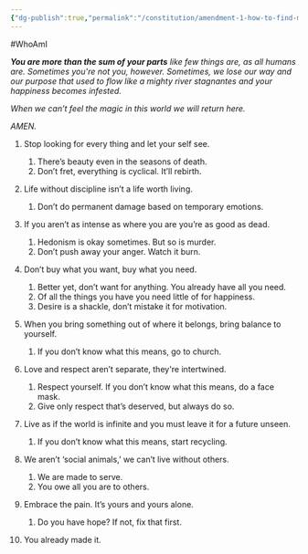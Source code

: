 ```yaml
---
{"dg-publish":true,"permalink":"/constitution/amendment-1-how-to-find-magic/"}
---
```


#WhoAmI 

***You are more than the sum of your parts** like few things are, as all humans are. Sometimes you're not you, however. Sometimes, we lose our way and our purpose that used to flow like a mighty river stagnantes and your happiness becomes infested.* 

*When we can’t feel the magic in this world we will return here.*

*AMEN.*

1. Stop looking for every thing and let your self see.   
   1. There’s beauty even in the seasons of death.  
   2. Don’t fret, everything is cyclical. It’ll rebirth.

2. Life without discipline isn’t a life worth living.  
   1. Don’t do permanent damage based on temporary emotions.

3. If you aren’t as intense as where you are you’re as good as dead.  
   1. Hedonism is okay sometimes. But so is murder.   
   2. Don’t push away your anger. Watch it burn.

4. Don’t buy what you want, buy what you need.  
   1. Better yet, don’t want for anything. You already have all you need.  
   2. Of all the things you have you need little of for happiness.   
   3. Desire is a shackle, don’t mistake it for motivation.

5. When you bring something out of where it belongs, bring balance to yourself.  
   1. If you don’t know what this means, go to church.

6. Love and respect aren’t separate, they're intertwined.   
   1. Respect yourself. If you don’t know what this means, do a face mask.  
   2. Give only respect that’s deserved, but always do so.

7. Live as if the world is infinite and you must leave it for a future unseen.   
   1. If you don’t know what this means, start recycling. 

8. We aren’t ‘social animals,’ we can’t live without others.   
   1. We are made to serve.  
   2. You owe all you are to others.

9. Embrace the pain. It’s yours and yours alone.  
   1. Do you have hope? If not, fix that first.

10. You already made it.

